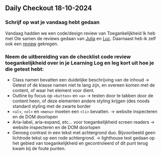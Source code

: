 ## Daily Checkout 18-10-2024

### Schrijf op wat je vandaag hebt gedaan

Vandaag hadden we een code/design review van Toegankelijkheid
Ik heb met Ole samen de reviews gedaan van [Julia](https://github.com/julia-stevens/all-human-accessible-website/issues/17) en [Luc](https://github.com/DeBosOs/all-human-accessible-website/issues/1). Daarnaast heb ik zelf ook een [review](https://github.com/DivaniNL/all-human-accessible-website/issues/18) gekregen.

### Neem de uitbereiding van de checklist code review toegankelijkheid over in je Learning Log en leg kort uit hoe je die getest hebt:
* Class namen bevatten een duidelijke beschrijving van de inhoud -> Getest of de klasse namen niet te lang zijn, en overeen komen met de content, of waar het element voor dient.
* Outline by focus op `<button>` en `<a>` -> testen door te tabben door de content heen, of deze elementen andere styling krijgen (des noods standard styling met de zwarte border
* `<ul>`, `<ol>` en `<menu>` moeten een `<li>` bevatten. -> website inspecteren en de DOM doorlopen
* Aria-label, aria-expand, etc... voor toegankelijkheid screen readers -> website inspecteren en de DOM doorlopen
* Genoeg contrast in een tekst met achtergrond duo. Bijvoorbeeld geen lichtrode tekst op een rode achtergrond. -> lighthouse test gedaan op het gebied van toegankelijkheid en gecontroleerd of dit punt terug kwam bij de foute punten.
